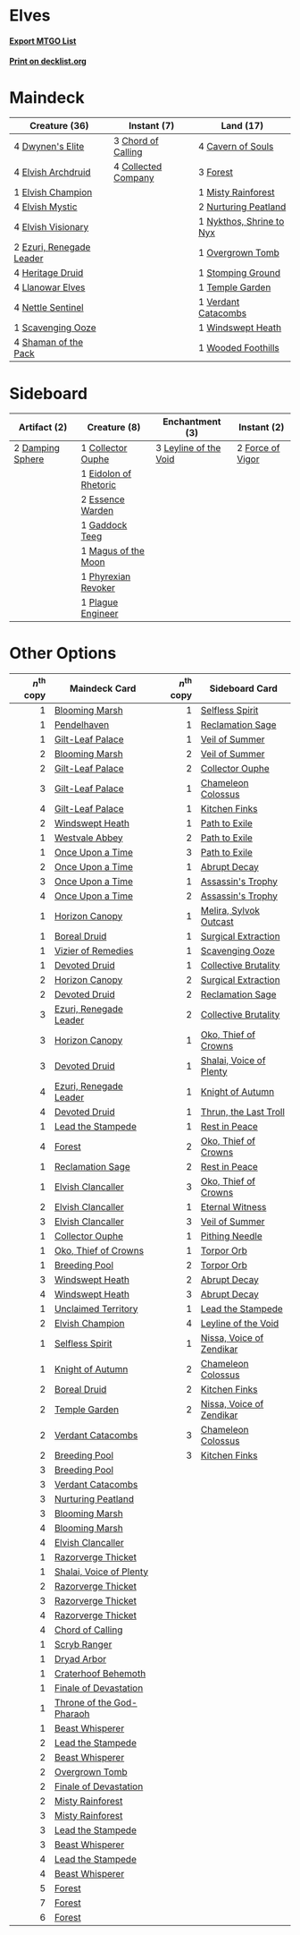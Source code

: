 # Elves

#### [Export MTGO List](../collection/Elves/Elves.txt)
#### [Print on decklist.org](http://decklist.org/?deckmain=4%09Cavern%20of%20Souls%0A3%09Chord%20of%20Calling%0A4%09Collected%20Company%0A4%09Dwynen's%20Elite%0A4%09Elvish%20Archdruid%0A1%09Elvish%20Champion%0A4%09Elvish%20Mystic%0A4%09Elvish%20Visionary%0A2%09Ezuri,%20Renegade%20Leader%0A3%09Forest%0A4%09Heritage%20Druid%0A4%09Llanowar%20Elves%0A1%09Misty%20Rainforest%0A4%09Nettle%20Sentinel%0A2%09Nurturing%20Peatland%0A1%09Nykthos,%20Shrine%20to%20Nyx%0A1%09Overgrown%20Tomb%0A1%09Scavenging%20Ooze%0A4%09Shaman%20of%20the%20Pack%0A1%09Stomping%20Ground%0A1%09Temple%20Garden%0A1%09Verdant%20Catacombs%0A1%09Windswept%20Heath%0A1%09Wooded%20Foothills&deckside=1%09Collector%20Ouphe%0A2%09Damping%20Sphere%0A1%09Eidolon%20of%20Rhetoric%0A2%09Essence%20Warden%0A2%09Force%20of%20Vigor%0A1%09Gaddock%20Teeg%0A3%09Leyline%20of%20the%20Void%0A1%09Magus%20of%20the%20Moon%0A1%09Phyrexian%20Revoker%0A1%09Plague%20Engineer)
# Maindeck

|                                           Creature (36)                                           |                                         Instant (7)                                          |                                             Land (17)                                             |
|---------------------------------------------------------------------------------------------------|----------------------------------------------------------------------------------------------|---------------------------------------------------------------------------------------------------|
|4 [Dwynen's Elite](http://gatherer.wizards.com/Pages/Card/Details.aspx?multiverseid=442739)        |3 [Chord of Calling](http://gatherer.wizards.com/Pages/Card/Details.aspx?multiverseid=383209) |4 [Cavern of Souls](http://gatherer.wizards.com/Pages/Card/Details.aspx?multiverseid=278058)       |
|4 [Elvish Archdruid](http://gatherer.wizards.com/Pages/Card/Details.aspx?multiverseid=389498)      |4 [Collected Company](http://gatherer.wizards.com/Pages/Card/Details.aspx?multiverseid=394519)|3 [Forest](http://gatherer.wizards.com/Pages/Card/Details.aspx?multiverseid=439860)                |
|1 [Elvish Champion](http://gatherer.wizards.com/Pages/Card/Details.aspx?multiverseid=129534)       |                                                                                              |1 [Misty Rainforest](http://gatherer.wizards.com/Pages/Card/Details.aspx?multiverseid=405102)      |
|4 [Elvish Mystic](http://gatherer.wizards.com/Pages/Card/Details.aspx?multiverseid=389499)         |                                                                                              |2 [Nurturing Peatland](http://gatherer.wizards.com/Pages/Card/Details.aspx?multiverseid=464192)    |
|4 [Elvish Visionary](http://gatherer.wizards.com/Pages/Card/Details.aspx?multiverseid=175124)      |                                                                                              |1 [Nykthos, Shrine to Nyx](http://gatherer.wizards.com/Pages/Card/Details.aspx?multiverseid=373713)|
|2 [Ezuri, Renegade Leader](http://gatherer.wizards.com/Pages/Card/Details.aspx?multiverseid=389511)|                                                                                              |1 [Overgrown Tomb](http://gatherer.wizards.com/Pages/Card/Details.aspx?multiverseid=405103)        |
|4 [Heritage Druid](http://gatherer.wizards.com/Pages/Card/Details.aspx?multiverseid=413713)        |                                                                                              |1 [Stomping Ground](http://gatherer.wizards.com/Pages/Card/Details.aspx?multiverseid=405110)       |
|4 [Llanowar Elves](http://gatherer.wizards.com/Pages/Card/Details.aspx?multiverseid=129626)        |                                                                                              |1 [Temple Garden](http://gatherer.wizards.com/Pages/Card/Details.aspx?multiverseid=405112)         |
|4 [Nettle Sentinel](http://gatherer.wizards.com/Pages/Card/Details.aspx?multiverseid=442171)       |                                                                                              |1 [Verdant Catacombs](http://gatherer.wizards.com/Pages/Card/Details.aspx?multiverseid=405113)     |
|1 [Scavenging Ooze](http://gatherer.wizards.com/Pages/Card/Details.aspx?multiverseid=420783)       |                                                                                              |1 [Windswept Heath](http://gatherer.wizards.com/Pages/Card/Details.aspx?multiverseid=405115)       |
|4 [Shaman of the Pack](http://gatherer.wizards.com/Pages/Card/Details.aspx?multiverseid=413747)    |                                                                                              |1 [Wooded Foothills](http://gatherer.wizards.com/Pages/Card/Details.aspx?multiverseid=405116)      |


# Sideboard

|                                       Artifact (2)                                        |                                          Creature (8)                                          |                                        Enchantment (3)                                         |                                        Instant (2)                                        |
|-------------------------------------------------------------------------------------------|------------------------------------------------------------------------------------------------|------------------------------------------------------------------------------------------------|-------------------------------------------------------------------------------------------|
|2 [Damping Sphere](http://gatherer.wizards.com/Pages/Card/Details.aspx?multiverseid=443101)|1 [Collector Ouphe](http://gatherer.wizards.com/Pages/Card/Details.aspx?multiverseid=464107)    |3 [Leyline of the Void](http://gatherer.wizards.com/Pages/Card/Details.aspx?multiverseid=107682)|2 [Force of Vigor](http://gatherer.wizards.com/Pages/Card/Details.aspx?multiverseid=464113)|
|                                                                                           |1 [Eidolon of Rhetoric](http://gatherer.wizards.com/Pages/Card/Details.aspx?multiverseid=380409)|                                                                                                |                                                                                           |
|                                                                                           |2 [Essence Warden](http://gatherer.wizards.com/Pages/Card/Details.aspx?multiverseid=389505)     |                                                                                                |                                                                                           |
|                                                                                           |1 [Gaddock Teeg](http://gatherer.wizards.com/Pages/Card/Details.aspx?multiverseid=140188)       |                                                                                                |                                                                                           |
|                                                                                           |1 [Magus of the Moon](http://gatherer.wizards.com/Pages/Card/Details.aspx?multiverseid=136152)  |                                                                                                |                                                                                           |
|                                                                                           |1 [Phyrexian Revoker](http://gatherer.wizards.com/Pages/Card/Details.aspx?multiverseid=383343)  |                                                                                                |                                                                                           |
|                                                                                           |1 [Plague Engineer](http://gatherer.wizards.com/Pages/Card/Details.aspx?multiverseid=464049)    |                                                                                                |                                                                                           |


# Other Options

|*n*<sup>th</sup> copy|                                           Maindeck Card                                            |*n*<sup>th</sup> copy|                                          Sideboard Card                                           |
|--------------------:|----------------------------------------------------------------------------------------------------|--------------------:|---------------------------------------------------------------------------------------------------|
|                    1|[Blooming Marsh](http://gatherer.wizards.com/Pages/Card/Details.aspx?multiverseid=417816)           |                    1|[Selfless Spirit](http://gatherer.wizards.com/Pages/Card/Details.aspx?multiverseid=414332)         |
|                    1|[Pendelhaven](http://gatherer.wizards.com/Pages/Card/Details.aspx?multiverseid=442233)              |                    1|[Reclamation Sage](http://gatherer.wizards.com/Pages/Card/Details.aspx?multiverseid=389651)        |
|                    1|[Gilt-Leaf Palace](http://gatherer.wizards.com/Pages/Card/Details.aspx?multiverseid=153455)         |                    1|[Veil of Summer](http://gatherer.wizards.com/Pages/Card/Details.aspx?multiverseid=466952)          |
|                    2|[Blooming Marsh](http://gatherer.wizards.com/Pages/Card/Details.aspx?multiverseid=417816)           |                    2|[Veil of Summer](http://gatherer.wizards.com/Pages/Card/Details.aspx?multiverseid=466952)          |
|                    2|[Gilt-Leaf Palace](http://gatherer.wizards.com/Pages/Card/Details.aspx?multiverseid=153455)         |                    2|[Collector Ouphe](http://gatherer.wizards.com/Pages/Card/Details.aspx?multiverseid=464107)         |
|                    3|[Gilt-Leaf Palace](http://gatherer.wizards.com/Pages/Card/Details.aspx?multiverseid=153455)         |                    1|[Chameleon Colossus](http://gatherer.wizards.com/Pages/Card/Details.aspx?multiverseid=220451)      |
|                    4|[Gilt-Leaf Palace](http://gatherer.wizards.com/Pages/Card/Details.aspx?multiverseid=153455)         |                    1|[Kitchen Finks](http://gatherer.wizards.com/Pages/Card/Details.aspx?multiverseid=370458)           |
|                    2|[Windswept Heath](http://gatherer.wizards.com/Pages/Card/Details.aspx?multiverseid=405115)          |                    1|[Path to Exile](http://gatherer.wizards.com/Pages/Card/Details.aspx?multiverseid=220511)           |
|                    1|[Westvale Abbey](http://gatherer.wizards.com/Pages/Card/Details.aspx?multiverseid=410049)           |                    2|[Path to Exile](http://gatherer.wizards.com/Pages/Card/Details.aspx?multiverseid=220511)           |
|                    1|[Once Upon a Time](http://gatherer.wizards.com/Pages/Card/Details.aspx?multiverseid=473131)         |                    3|[Path to Exile](http://gatherer.wizards.com/Pages/Card/Details.aspx?multiverseid=220511)           |
|                    2|[Once Upon a Time](http://gatherer.wizards.com/Pages/Card/Details.aspx?multiverseid=473131)         |                    1|[Abrupt Decay](http://gatherer.wizards.com/Pages/Card/Details.aspx?multiverseid=456061)            |
|                    3|[Once Upon a Time](http://gatherer.wizards.com/Pages/Card/Details.aspx?multiverseid=473131)         |                    1|[Assassin's Trophy](http://gatherer.wizards.com/Pages/Card/Details.aspx?multiverseid=452902)       |
|                    4|[Once Upon a Time](http://gatherer.wizards.com/Pages/Card/Details.aspx?multiverseid=473131)         |                    2|[Assassin's Trophy](http://gatherer.wizards.com/Pages/Card/Details.aspx?multiverseid=452902)       |
|                    1|[Horizon Canopy](http://gatherer.wizards.com/Pages/Card/Details.aspx?multiverseid=409571)           |                    1|[Melira, Sylvok Outcast](http://gatherer.wizards.com/Pages/Card/Details.aspx?multiverseid=194274)  |
|                    1|[Boreal Druid](http://gatherer.wizards.com/Pages/Card/Details.aspx?multiverseid=121193)             |                    1|[Surgical Extraction](http://gatherer.wizards.com/Pages/Card/Details.aspx?multiverseid=397706)     |
|                    1|[Vizier of Remedies](http://gatherer.wizards.com/Pages/Card/Details.aspx?multiverseid=426740)       |                    1|[Scavenging Ooze](http://gatherer.wizards.com/Pages/Card/Details.aspx?multiverseid=420783)         |
|                    1|[Devoted Druid](http://gatherer.wizards.com/Pages/Card/Details.aspx?multiverseid=135500)            |                    1|[Collective Brutality](http://gatherer.wizards.com/Pages/Card/Details.aspx?multiverseid=414380)    |
|                    2|[Horizon Canopy](http://gatherer.wizards.com/Pages/Card/Details.aspx?multiverseid=409571)           |                    2|[Surgical Extraction](http://gatherer.wizards.com/Pages/Card/Details.aspx?multiverseid=397706)     |
|                    2|[Devoted Druid](http://gatherer.wizards.com/Pages/Card/Details.aspx?multiverseid=135500)            |                    2|[Reclamation Sage](http://gatherer.wizards.com/Pages/Card/Details.aspx?multiverseid=389651)        |
|                    3|[Ezuri, Renegade Leader](http://gatherer.wizards.com/Pages/Card/Details.aspx?multiverseid=389511)   |                    2|[Collective Brutality](http://gatherer.wizards.com/Pages/Card/Details.aspx?multiverseid=414380)    |
|                    3|[Horizon Canopy](http://gatherer.wizards.com/Pages/Card/Details.aspx?multiverseid=409571)           |                    1|[Oko, Thief of Crowns](http://gatherer.wizards.com/Pages/Card/Details.aspx?multiverseid=473159)    |
|                    3|[Devoted Druid](http://gatherer.wizards.com/Pages/Card/Details.aspx?multiverseid=135500)            |                    1|[Shalai, Voice of Plenty](http://gatherer.wizards.com/Pages/Card/Details.aspx?multiverseid=442923) |
|                    4|[Ezuri, Renegade Leader](http://gatherer.wizards.com/Pages/Card/Details.aspx?multiverseid=389511)   |                    1|[Knight of Autumn](http://gatherer.wizards.com/Pages/Card/Details.aspx?multiverseid=452933)        |
|                    4|[Devoted Druid](http://gatherer.wizards.com/Pages/Card/Details.aspx?multiverseid=135500)            |                    1|[Thrun, the Last Troll](http://gatherer.wizards.com/Pages/Card/Details.aspx?multiverseid=214050)   |
|                    1|[Lead the Stampede](http://gatherer.wizards.com/Pages/Card/Details.aspx?multiverseid=382295)        |                    1|[Rest in Peace](http://gatherer.wizards.com/Pages/Card/Details.aspx?multiverseid=442021)           |
|                    4|[Forest](http://gatherer.wizards.com/Pages/Card/Details.aspx?multiverseid=439860)                   |                    2|[Oko, Thief of Crowns](http://gatherer.wizards.com/Pages/Card/Details.aspx?multiverseid=473159)    |
|                    1|[Reclamation Sage](http://gatherer.wizards.com/Pages/Card/Details.aspx?multiverseid=389651)         |                    2|[Rest in Peace](http://gatherer.wizards.com/Pages/Card/Details.aspx?multiverseid=442021)           |
|                    1|[Elvish Clancaller](http://gatherer.wizards.com/Pages/Card/Details.aspx?multiverseid=447315)        |                    3|[Oko, Thief of Crowns](http://gatherer.wizards.com/Pages/Card/Details.aspx?multiverseid=473159)    |
|                    2|[Elvish Clancaller](http://gatherer.wizards.com/Pages/Card/Details.aspx?multiverseid=447315)        |                    1|[Eternal Witness](http://gatherer.wizards.com/Pages/Card/Details.aspx?multiverseid=51628)          |
|                    3|[Elvish Clancaller](http://gatherer.wizards.com/Pages/Card/Details.aspx?multiverseid=447315)        |                    3|[Veil of Summer](http://gatherer.wizards.com/Pages/Card/Details.aspx?multiverseid=466952)          |
|                    1|[Collector Ouphe](http://gatherer.wizards.com/Pages/Card/Details.aspx?multiverseid=464107)          |                    1|[Pithing Needle](http://gatherer.wizards.com/Pages/Card/Details.aspx?multiverseid=129526)          |
|                    1|[Oko, Thief of Crowns](http://gatherer.wizards.com/Pages/Card/Details.aspx?multiverseid=473159)     |                    1|[Torpor Orb](http://gatherer.wizards.com/Pages/Card/Details.aspx?multiverseid=233069)              |
|                    1|[Breeding Pool](http://gatherer.wizards.com/Pages/Card/Details.aspx?multiverseid=97088)             |                    2|[Torpor Orb](http://gatherer.wizards.com/Pages/Card/Details.aspx?multiverseid=233069)              |
|                    3|[Windswept Heath](http://gatherer.wizards.com/Pages/Card/Details.aspx?multiverseid=405115)          |                    2|[Abrupt Decay](http://gatherer.wizards.com/Pages/Card/Details.aspx?multiverseid=456061)            |
|                    4|[Windswept Heath](http://gatherer.wizards.com/Pages/Card/Details.aspx?multiverseid=405115)          |                    3|[Abrupt Decay](http://gatherer.wizards.com/Pages/Card/Details.aspx?multiverseid=456061)            |
|                    1|[Unclaimed Territory](http://gatherer.wizards.com/Pages/Card/Details.aspx?multiverseid=435419)      |                    1|[Lead the Stampede](http://gatherer.wizards.com/Pages/Card/Details.aspx?multiverseid=382295)       |
|                    2|[Elvish Champion](http://gatherer.wizards.com/Pages/Card/Details.aspx?multiverseid=129534)          |                    4|[Leyline of the Void](http://gatherer.wizards.com/Pages/Card/Details.aspx?multiverseid=107682)     |
|                    1|[Selfless Spirit](http://gatherer.wizards.com/Pages/Card/Details.aspx?multiverseid=414332)          |                    1|[Nissa, Voice of Zendikar](http://gatherer.wizards.com/Pages/Card/Details.aspx?multiverseid=417424)|
|                    1|[Knight of Autumn](http://gatherer.wizards.com/Pages/Card/Details.aspx?multiverseid=452933)         |                    2|[Chameleon Colossus](http://gatherer.wizards.com/Pages/Card/Details.aspx?multiverseid=220451)      |
|                    2|[Boreal Druid](http://gatherer.wizards.com/Pages/Card/Details.aspx?multiverseid=121193)             |                    2|[Kitchen Finks](http://gatherer.wizards.com/Pages/Card/Details.aspx?multiverseid=370458)           |
|                    2|[Temple Garden](http://gatherer.wizards.com/Pages/Card/Details.aspx?multiverseid=405112)            |                    2|[Nissa, Voice of Zendikar](http://gatherer.wizards.com/Pages/Card/Details.aspx?multiverseid=417424)|
|                    2|[Verdant Catacombs](http://gatherer.wizards.com/Pages/Card/Details.aspx?multiverseid=405113)        |                    3|[Chameleon Colossus](http://gatherer.wizards.com/Pages/Card/Details.aspx?multiverseid=220451)      |
|                    2|[Breeding Pool](http://gatherer.wizards.com/Pages/Card/Details.aspx?multiverseid=97088)             |                    3|[Kitchen Finks](http://gatherer.wizards.com/Pages/Card/Details.aspx?multiverseid=370458)           |
|                    3|[Breeding Pool](http://gatherer.wizards.com/Pages/Card/Details.aspx?multiverseid=97088)             |                     |                                                                                                   |
|                    3|[Verdant Catacombs](http://gatherer.wizards.com/Pages/Card/Details.aspx?multiverseid=405113)        |                     |                                                                                                   |
|                    3|[Nurturing Peatland](http://gatherer.wizards.com/Pages/Card/Details.aspx?multiverseid=464192)       |                     |                                                                                                   |
|                    3|[Blooming Marsh](http://gatherer.wizards.com/Pages/Card/Details.aspx?multiverseid=417816)           |                     |                                                                                                   |
|                    4|[Blooming Marsh](http://gatherer.wizards.com/Pages/Card/Details.aspx?multiverseid=417816)           |                     |                                                                                                   |
|                    4|[Elvish Clancaller](http://gatherer.wizards.com/Pages/Card/Details.aspx?multiverseid=447315)        |                     |                                                                                                   |
|                    1|[Razorverge Thicket](http://gatherer.wizards.com/Pages/Card/Details.aspx?multiverseid=209407)       |                     |                                                                                                   |
|                    1|[Shalai, Voice of Plenty](http://gatherer.wizards.com/Pages/Card/Details.aspx?multiverseid=442923)  |                     |                                                                                                   |
|                    2|[Razorverge Thicket](http://gatherer.wizards.com/Pages/Card/Details.aspx?multiverseid=209407)       |                     |                                                                                                   |
|                    3|[Razorverge Thicket](http://gatherer.wizards.com/Pages/Card/Details.aspx?multiverseid=209407)       |                     |                                                                                                   |
|                    4|[Razorverge Thicket](http://gatherer.wizards.com/Pages/Card/Details.aspx?multiverseid=209407)       |                     |                                                                                                   |
|                    4|[Chord of Calling](http://gatherer.wizards.com/Pages/Card/Details.aspx?multiverseid=383209)         |                     |                                                                                                   |
|                    1|[Scryb Ranger](http://gatherer.wizards.com/Pages/Card/Details.aspx?multiverseid=118924)             |                     |                                                                                                   |
|                    1|[Dryad Arbor](http://gatherer.wizards.com/Pages/Card/Details.aspx?multiverseid=136196)              |                     |                                                                                                   |
|                    1|[Craterhoof Behemoth](http://gatherer.wizards.com/Pages/Card/Details.aspx?multiverseid=240027)      |                     |                                                                                                   |
|                    1|[Finale of Devastation](http://gatherer.wizards.com/Pages/Card/Details.aspx?multiverseid=461087)    |                     |                                                                                                   |
|                    1|[Throne of the God-Pharaoh](http://gatherer.wizards.com/Pages/Card/Details.aspx?multiverseid=426939)|                     |                                                                                                   |
|                    1|[Beast Whisperer](http://gatherer.wizards.com/Pages/Card/Details.aspx?multiverseid=452873)          |                     |                                                                                                   |
|                    2|[Lead the Stampede](http://gatherer.wizards.com/Pages/Card/Details.aspx?multiverseid=382295)        |                     |                                                                                                   |
|                    2|[Beast Whisperer](http://gatherer.wizards.com/Pages/Card/Details.aspx?multiverseid=452873)          |                     |                                                                                                   |
|                    2|[Overgrown Tomb](http://gatherer.wizards.com/Pages/Card/Details.aspx?multiverseid=405103)           |                     |                                                                                                   |
|                    2|[Finale of Devastation](http://gatherer.wizards.com/Pages/Card/Details.aspx?multiverseid=461087)    |                     |                                                                                                   |
|                    2|[Misty Rainforest](http://gatherer.wizards.com/Pages/Card/Details.aspx?multiverseid=405102)         |                     |                                                                                                   |
|                    3|[Misty Rainforest](http://gatherer.wizards.com/Pages/Card/Details.aspx?multiverseid=405102)         |                     |                                                                                                   |
|                    3|[Lead the Stampede](http://gatherer.wizards.com/Pages/Card/Details.aspx?multiverseid=382295)        |                     |                                                                                                   |
|                    3|[Beast Whisperer](http://gatherer.wizards.com/Pages/Card/Details.aspx?multiverseid=452873)          |                     |                                                                                                   |
|                    4|[Lead the Stampede](http://gatherer.wizards.com/Pages/Card/Details.aspx?multiverseid=382295)        |                     |                                                                                                   |
|                    4|[Beast Whisperer](http://gatherer.wizards.com/Pages/Card/Details.aspx?multiverseid=452873)          |                     |                                                                                                   |
|                    5|[Forest](http://gatherer.wizards.com/Pages/Card/Details.aspx?multiverseid=439860)                   |                     |                                                                                                   |
|                    7|[Forest](http://gatherer.wizards.com/Pages/Card/Details.aspx?multiverseid=439860)                   |                     |                                                                                                   |
|                    6|[Forest](http://gatherer.wizards.com/Pages/Card/Details.aspx?multiverseid=439860)                   |                     |                                                                                                   |

